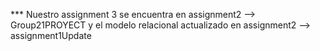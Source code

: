 *** Nuestro assignment 3 se encuentra en assignment2 --> Group21PROYECT y el modelo relacional actualizado en assignment2 --> assignment1Update
